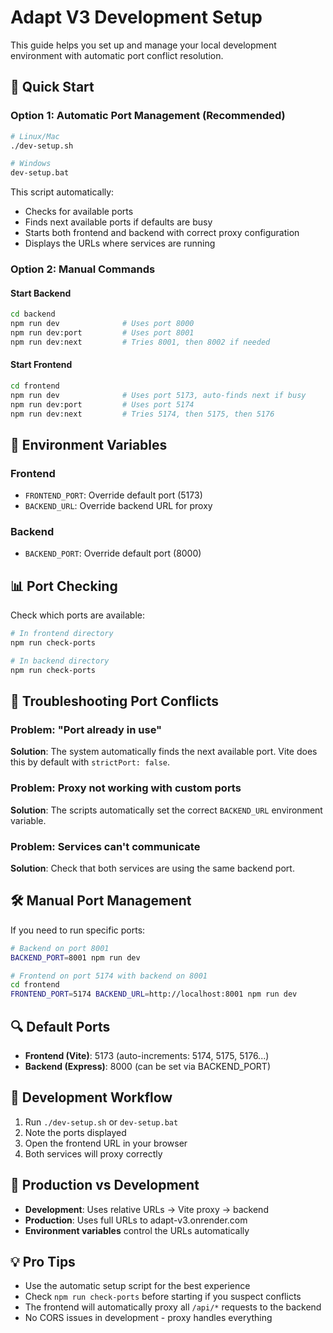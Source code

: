 # Adapt V3 Development Setup

This guide helps you set up and manage your local development environment with automatic port conflict resolution.

## 🚀 Quick Start

### Option 1: Automatic Port Management (Recommended)
```bash
# Linux/Mac
./dev-setup.sh

# Windows
dev-setup.bat
```

This script automatically:
- Checks for available ports
- Finds next available ports if defaults are busy
- Starts both frontend and backend with correct proxy configuration
- Displays the URLs where services are running

### Option 2: Manual Commands

#### Start Backend
```bash
cd backend
npm run dev              # Uses port 8000
npm run dev:port         # Uses port 8001
npm run dev:next         # Tries 8001, then 8002 if needed
```

#### Start Frontend
```bash
cd frontend
npm run dev              # Uses port 5173, auto-finds next if busy
npm run dev:port         # Uses port 5174
npm run dev:next         # Tries 5174, then 5175, then 5176
```

## 🔧 Environment Variables

### Frontend
- `FRONTEND_PORT`: Override default port (5173)
- `BACKEND_URL`: Override backend URL for proxy

### Backend
- `BACKEND_PORT`: Override default port (8000)

## 📊 Port Checking

Check which ports are available:

```bash
# In frontend directory
npm run check-ports

# In backend directory
npm run check-ports
```

## 🐛 Troubleshooting Port Conflicts

### Problem: "Port already in use"
**Solution**: The system automatically finds the next available port. Vite does this by default with `strictPort: false`.

### Problem: Proxy not working with custom ports
**Solution**: The scripts automatically set the correct `BACKEND_URL` environment variable.

### Problem: Services can't communicate
**Solution**: Check that both services are using the same backend port.

## 🛠️ Manual Port Management

If you need to run specific ports:

```bash
# Backend on port 8001
BACKEND_PORT=8001 npm run dev

# Frontend on port 5174 with backend on 8001
cd frontend
FRONTEND_PORT=5174 BACKEND_URL=http://localhost:8001 npm run dev
```

## 🔍 Default Ports

- **Frontend (Vite)**: 5173 (auto-increments: 5174, 5175, 5176...)
- **Backend (Express)**: 8000 (can be set via BACKEND_PORT)

## 📝 Development Workflow

1. Run `./dev-setup.sh` or `dev-setup.bat`
2. Note the ports displayed
3. Open the frontend URL in your browser
4. Both services will proxy correctly

## 🎯 Production vs Development

- **Development**: Uses relative URLs → Vite proxy → backend
- **Production**: Uses full URLs to adapt-v3.onrender.com
- **Environment variables** control the URLs automatically

## 💡 Pro Tips

- Use the automatic setup script for the best experience
- Check `npm run check-ports` before starting if you suspect conflicts
- The frontend will automatically proxy all `/api/*` requests to the backend
- No CORS issues in development - proxy handles everything
